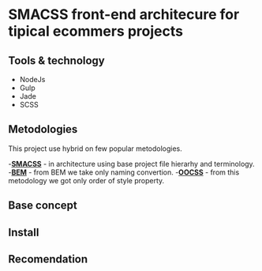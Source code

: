 SMACSS front-end architecure for tipical ecommers projects
==========================================================

## Tools & technology
* NodeJs
* Gulp
* Jade
* SCSS

## Metodologies
This project use hybrid on few popular metodologies.

-__[SMACSS](https://smacss.com/ "Official smacss documentation")__ - in architecture using base project file hierarhy and terminology.
-__[BEM](http://getbem.com/naming/ "Naming convention article")__ - from BEM we take only naming convertion.
-__[OOCSS](http://thesassway.com/intermediate/using-object-oriented-css-with-sass "Style organization article")__ - from this metodology we got only order of style property.

## Base concept

## Install

## Recomendation